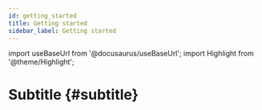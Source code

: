 ```yaml
---
id: getting_started
title: Getting started
sidebar_label: Getting started
---
```

import useBaseUrl from '@docusaurus/useBaseUrl'; 
import Highlight from '@theme/Highlight';

# Subtitle {#subtitle}
